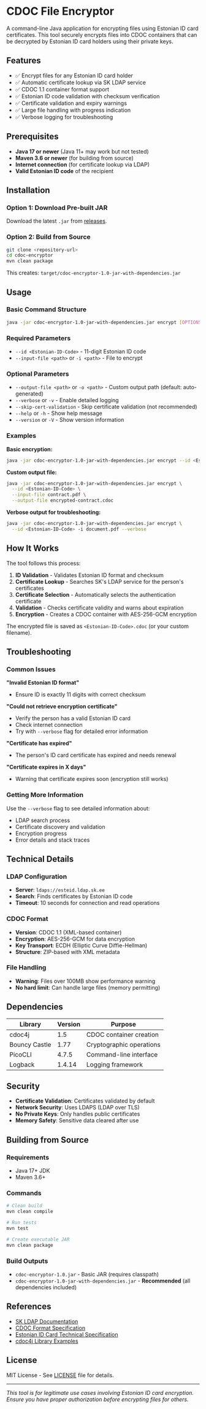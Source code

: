 # CDOC File Encryptor

A command-line Java application for encrypting files using Estonian ID card certificates. This tool securely encrypts files into CDOC containers that can be decrypted by Estonian ID card holders using their private keys.

## Features

- ✅ Encrypt files for any Estonian ID card holder
- ✅ Automatic certificate lookup via SK LDAP service
- ✅ CDOC 1.1 container format support
- ✅ Estonian ID code validation with checksum verification
- ✅ Certificate validation and expiry warnings
- ✅ Large file handling with progress indication
- ✅ Verbose logging for troubleshooting

## Prerequisites

- **Java 17 or newer** (Java 11+ may work but not tested)
- **Maven 3.6 or newer** (for building from source)
- **Internet connection** (for certificate lookup via LDAP)
- **Valid Estonian ID code** of the recipient

## Installation

### Option 1: Download Pre-built JAR
Download the latest `.jar` from [releases](https://github.com/saartanel/cdoc-encryptor/releases).

### Option 2: Build from Source
```bash
git clone <repository-url>
cd cdoc-encryptor
mvn clean package
```

This creates: `target/cdoc-encryptor-1.0-jar-with-dependencies.jar`

## Usage

### Basic Command Structure
```bash
java -jar cdoc-encryptor-1.0-jar-with-dependencies.jar encrypt [OPTIONS]
```

### Required Parameters
- `--id <Estonian-ID-Code>` - 11-digit Estonian ID code
- `--input-file <path>` or `-i <path>` - File to encrypt

### Optional Parameters
- `--output-file <path>` or `-o <path>` - Custom output path (default: auto-generated)
- `--verbose` or `-v` - Enable detailed logging
- `--skip-cert-validation` - Skip certificate validation (not recommended)
- `--help` or `-h` - Show help message
- `--version` or `-V` - Show version information

### Examples

**Basic encryption:**
```bash
java -jar cdoc-encryptor-1.0-jar-with-dependencies.jar encrypt --id <Estonian-ID-Code> -i contract.pdf
```

**Custom output file:**
```bash
java -jar cdoc-encryptor-1.0-jar-with-dependencies.jar encrypt \
  --id <Estonian-ID-Code> \
  --input-file contract.pdf \
  --output-file encrypted-contract.cdoc
```

**Verbose output for troubleshooting:**
```bash
java -jar cdoc-encryptor-1.0-jar-with-dependencies.jar encrypt \
  --id <Estonian-ID-Code> -i document.pdf --verbose
```

## How It Works

The tool follows this process:

1. **ID Validation** - Validates Estonian ID format and checksum
2. **Certificate Lookup** - Searches SK's LDAP service for the person's certificates
3. **Certificate Selection** - Automatically selects the authentication certificate
4. **Validation** - Checks certificate validity and warns about expiration
5. **Encryption** - Creates a CDOC container with AES-256-GCM encryption

The encrypted file is saved as `<Estonian-ID-Code>.cdoc` (or your custom filename).

## Troubleshooting

### Common Issues

**"Invalid Estonian ID format"**
- Ensure ID is exactly 11 digits with correct checksum

**"Could not retrieve encryption certificate"**
- Verify the person has a valid Estonian ID card
- Check internet connection
- Try with `--verbose` flag for detailed error information

**"Certificate has expired"**
- The person's ID card certificate has expired and needs renewal

**"Certificate expires in X days"**
- Warning that certificate expires soon (encryption still works)

### Getting More Information

Use the `--verbose` flag to see detailed information about:
- LDAP search process
- Certificate discovery and validation
- Encryption progress
- Error details and stack traces

## Technical Details

### LDAP Configuration
- **Server**: `ldaps://esteid.ldap.sk.ee`
- **Search**: Finds certificates by Estonian ID code
- **Timeout**: 10 seconds for connection and read operations

### CDOC Format
- **Version**: CDOC 1.1 (XML-based container)
- **Encryption**: AES-256-GCM for data encryption
- **Key Transport**: ECDH (Elliptic Curve Diffie-Hellman)
- **Structure**: ZIP-based with XML metadata

### File Handling
- **Warning**: Files over 100MB show performance warning
- **No hard limit**: Can handle large files (memory permitting)

## Dependencies

| Library | Version | Purpose |
|---------|---------|---------|
| cdoc4j | 1.5 | CDOC container creation |
| Bouncy Castle | 1.77 | Cryptographic operations |
| PicoCLI | 4.7.5 | Command-line interface |
| Logback | 1.4.14 | Logging framework |

## Security

- **Certificate Validation**: Certificates validated by default
- **Network Security**: Uses LDAPS (LDAP over TLS)
- **No Private Keys**: Only handles public certificates
- **Memory Safety**: Sensitive data cleared after use

## Building from Source

### Requirements
- Java 17+ JDK
- Maven 3.6+

### Commands
```bash
# Clean build
mvn clean compile

# Run tests
mvn test

# Create executable JAR
mvn clean package
```

### Build Outputs
- `cdoc-encryptor-1.0.jar` - Basic JAR (requires classpath)
- `cdoc-encryptor-1.0-jar-with-dependencies.jar` - **Recommended** (all dependencies included)

## References

- [SK LDAP Documentation](https://github.com/SK-EID/LDAP/wiki/Knowledge-Base)
- [CDOC Format Specification](https://github.com/open-eid/cdoc4j/wiki)
- [Estonian ID Card Technical Specification](https://www.id.ee/en/article/for-developers/)
- [cdoc4j Library Examples](https://github.com/open-eid/cdoc4j/wiki/Examples-of-how-to-use-it)

## License

MIT License - See [LICENSE](LICENSE) file for details.

---

*This tool is for legitimate use cases involving Estonian ID card encryption. Ensure you have proper authorization before encrypting files for others.*